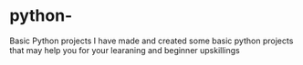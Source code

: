 # python-
Basic Python projects
I have made and created some basic python projects that may help you for your learaning and beginner upskillings
